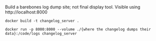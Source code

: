 Build a barebones log dump site; not final display tool. Visible using http://localhost:8000

```
docker build -t changelog_server .

docker run -p 8000:8000 --volume ./{where the changelog dumps their data}:/code/logs changelog_server

```